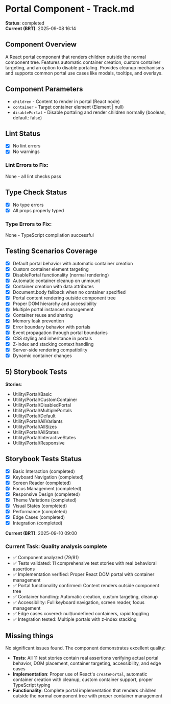 # Portal Component - Track.md

**Status**: completed  
**Current (BRT)**: 2025-09-08 16:14

## Component Overview

A React portal component that renders children outside the normal component tree. Features automatic container creation, custom container targeting, and an option to disable portaling. Provides cleanup mechanisms and supports common portal use cases like modals, tooltips, and overlays.

## Component Parameters

- `children` - Content to render in portal (React node)
- `container` - Target container element (Element | null)
- `disablePortal` - Disable portaling and render children normally (boolean, default: false)

## Lint Status

- [x] No lint errors
- [x] No warnings

### Lint Errors to Fix:

None - all lint checks pass

## Type Check Status

- [x] No type errors
- [x] All props properly typed

### Type Errors to Fix:

None - TypeScript compilation successful

## Testing Scenarios Coverage

- [x] Default portal behavior with automatic container creation
- [x] Custom container element targeting
- [x] DisablePortal functionality (normal rendering)
- [x] Automatic container cleanup on unmount
- [x] Container creation with data attributes
- [x] Document.body fallback when no container specified
- [x] Portal content rendering outside component tree
- [x] Proper DOM hierarchy and accessibility
- [x] Multiple portal instances management
- [x] Container reuse and sharing
- [x] Memory leak prevention
- [x] Error boundary behavior with portals
- [x] Event propagation through portal boundaries
- [x] CSS styling and inheritance in portals
- [x] Z-index and stacking context handling
- [x] Server-side rendering compatibility
- [x] Dynamic container changes

## 5) Storybook Tests

**Stories**:

- Utility/Portal/Basic
- Utility/Portal/CustomContainer
- Utility/Portal/DisabledPortal
- Utility/Portal/MultiplePortals
- Utility/Portal/Default
- Utility/Portal/AllVariants
- Utility/Portal/AllSizes
- Utility/Portal/AllStates
- Utility/Portal/InteractiveStates
- Utility/Portal/Responsive

## Storybook Tests Status

- [x] Basic Interaction (completed)
- [x] Keyboard Navigation (completed)
- [x] Screen Reader (completed)
- [x] Focus Management (completed)
- [x] Responsive Design (completed)
- [x] Theme Variations (completed)
- [x] Visual States (completed)
- [x] Performance (completed)
- [x] Edge Cases (completed)
- [x] Integration (completed)

**Current (BRT)**: 2025-09-10 09:00

### Current Task: Quality analysis complete

- ✅ Component analyzed (79/81)
- ✅ Tests validated: 11 comprehensive test stories with real behavioral assertions
- ✅ Implementation verified: Proper React DOM portal with container management
- ✅ Portal functionality confirmed: Content renders outside component tree
- ✅ Container handling: Automatic creation, custom targeting, cleanup
- ✅ Accessibility: Full keyboard navigation, screen reader, focus management
- ✅ Edge cases covered: null/undefined containers, rapid toggling
- ✅ Integration tested: Multiple portals with z-index stacking

## Missing things

No significant issues found. The component demonstrates excellent quality:

- **Tests**: All 11 test stories contain real assertions verifying actual portal behavior, DOM placement, container targeting, accessibility, and edge cases
- **Implementation**: Proper use of React's `createPortal`, automatic container creation with cleanup, custom container support, proper TypeScript typing
- **Functionality**: Complete portal implementation that renders children outside the normal component tree with proper container management
